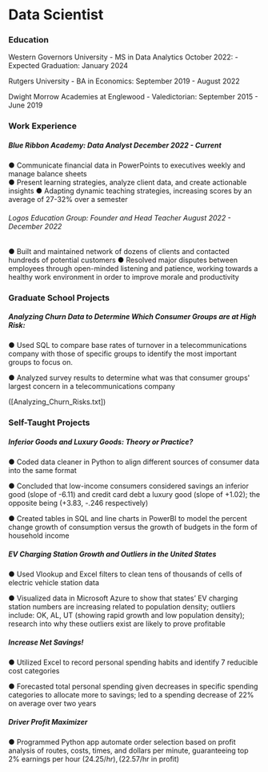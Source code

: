 # Data Scientist

### Education
Western Governors University - MS in Data Analytics October 2022: - Expected Graduation: January 2024

Rutgers University - BA in Economics: September 2019 - August 2022

Dwight Morrow Academies at Englewood - Valedictorian: September 2015 - June 2019

### Work Experience
##### Blue Ribbon Academy: Data Analyst December 2022 - Current

  ● Communicate financial data in PowerPoints to executives weekly and manage balance sheets  
  ● Present learning strategies, analyze client data, and create actionable insights
  ● Adapting dynamic teaching strategies, increasing scores by an average of 27-32% over a semester

###### Logos Education Group: Founder and Head Teacher August 2022 - December 2022

  ● Built and maintained network of dozens of clients and contacted hundreds of potential customers
  ● Resolved major disputes between employees through open-minded listening and patience,
    working towards a healthy work environment in order to improve morale and productivity

### Graduate School Projects

##### Analyzing Churn Data to Determine Which Consumer Groups are at High Risk:

  ● Used SQL to compare base rates of turnover in a telecommunications company with those of specific groups
    to identify the most important groups to focus on.

  ● Analyzed survey results to determine what was that consumer groups' largest concern in a telecommunications
    company

([Analyzing_Churn_Risks.txt])




### Self-Taught Projects
##### Inferior Goods and Luxury Goods: Theory or Practice?

  ● Coded data cleaner in Python to align different sources of consumer data into the same format
  
  ● Concluded that low-income consumers considered savings an inferior good (slope of -6.11) and
    credit card debt a luxury good (slope of +1.02); the opposite being (+3.83, -.246 respectively)
    
  ● Created tables in SQL and line charts in PowerBI to model the percent change growth of
    consumption versus the growth of budgets in the form of household income

##### EV Charging Station Growth and Outliers in the United States
  ● Used Vlookup and Excel filters to clean tens of thousands of cells of electric vehicle station data
  
  ● Visualized data in Microsoft Azure to show that states’ EV charging station numbers are
    increasing related to population density; outliers include: OK, AL, UT (showing rapid growth and
    low population density); research into why these outliers exist are likely to prove profitable

##### Increase Net Savings!
  ● Utilized Excel to record personal spending habits and identify 7 reducible cost categories
  
  ● Forecasted total personal spending given decreases in specific spending categories to allocate
    more to savings; led to a spending decrease of 22% on average over two years

##### Driver Profit Maximizer
  ● Programmed Python app automate order selection based on profit analysis of routes, costs, times,
    and dollars per minute, guaranteeing top 2% earnings per hour ($24.25/hr), ($22.57/hr in profit)
